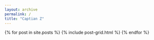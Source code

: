 ```yaml
---
layout: archive
permalink: /
title: "Captian Z"
---
```


<div class="tiles">
{% for post in site.posts %}
	{% include post-grid.html %}
{% endfor %}
</div><!-- /.tiles -->
